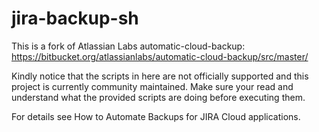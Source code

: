 # jira-backup-sh
This is a fork of Atlassian Labs automatic-cloud-backup: https://bitbucket.org/atlassianlabs/automatic-cloud-backup/src/master/

Kindly notice that the scripts in here are not officially supported and this project is currently community maintained. Make sure your read and understand what the provided scripts are doing before executing them.

For details see How to Automate Backups for JIRA Cloud applications.